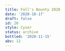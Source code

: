 ```yaml
---
title: Fall's Bounty 2020
date: '2020-10-17'
draft: false
id: 20
style: Cyser
status: archive
bottled: '2020-11-15'
abv: 12
---
```

